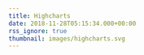 ```yaml
---
title: Highcharts 
date: 2018-11-28T05:15:34.000+00:00
rss_ignore: true
thumbnail: images/highcharts.svg
---
```

